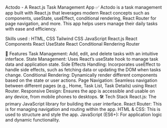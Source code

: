 Actodo - A React.js Task Management App ✅
Actodo is a task management app built with React.js that leverages modern React concepts such as components, useState, useEffect, conditional rendering, React Router for page navigation, and more. This app helps users manage their daily tasks with ease and efficiency.


Skills used :
HTML,
CSS
Tailwind CSS
JavaScript
React.js 
React Components
React UseState
React Conditional Rendering
Router

🌟 Features
Task Management: Add, edit, and delete tasks with an intuitive interface.
State Management: Uses React’s useState hook to manage task data and application state.
Side Effects Handling: Incorporates useEffect to handle side effects, such as fetching data or updating the DOM when tasks change.
Conditional Rendering: Dynamically render different components based on the state or user actions.
Page Navigation: Seamless navigation between different pages (e.g., Home, Task List, Task Details) using React Router.
Responsive Design: Ensures the app is accessible and usable on any device, from mobile phones to desktops.
🛠️ Tech Stack
React.js: The primary JavaScript library for building the user interface.
React Router: This is for managing navigation and routing within the app.
HTML & CSS: This is used to structure and style the app.
JavaScript (ES6+): For application logic and dynamic functionality.

